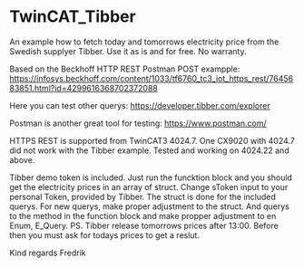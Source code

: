 # TwinCAT_Tibber

An example how to fetch today and tomorrows electricity price from the Swedish supplyer Tibber.
Use it as is and for free. No warranty.

Based on the Beckhoff HTTP REST Postman POST exampple:
https://infosys.beckhoff.com/content/1033/tf6760_tc3_iot_https_rest/7645683851.html?id=4299616368702372088

Here you can test other querys:
https://developer.tibber.com/explorer

Postman is another great tool for testing:
https://www.postman.com/

HTTPS REST is supported from TwinCAT3 4024.7. One CX9020 with 4024.7 did not work with the Tibber example. Tested and working on 4024.22 and above.

Tibber demo token is included. Just run the funcktion block and you should get the electricity prices in an array of struct. Change sToken input to your personal Token, provided by Tibber.
The struct is done for the included querys. For new querys, make proper adjustment to the struct. And querys to the method in the function block and make propper adjustment to en Enum, E_Query.
PS. Tibber release tomorrows prices after 13:00. Before then you must ask for todays prices to get a reslut.

Kind regards Fredrik
